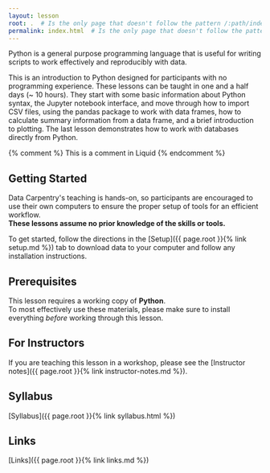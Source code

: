 ```yaml
---
layout: lesson
root: .  # Is the only page that doesn't follow the pattern /:path/index.html
permalink: index.html  # Is the only page that doesn't follow the pattern /:path/index.html
---
```

Python is a general purpose programming language that is useful for writing scripts to work effectively and reproducibly with data.

This is an introduction to Python designed for participants with no programming experience. These lessons can be taught in one and a half days (~ 10 hours). They start with some basic information about Python syntax, the Jupyter notebook interface, and move through how to import CSV files, using the pandas package to work with data frames, how to calculate summary information from a data frame, and a brief introduction to plotting. The last lesson demonstrates how to work with databases directly from Python.

<!-- this is an html comment -->

{% comment %} This is a comment in Liquid {% endcomment %}

## Getting Started
Data Carpentry's teaching is hands-on, so participants are encouraged to use
their own computers to ensure the proper setup of tools for an efficient
workflow. <br>**These lessons assume no prior knowledge of the skills or tools.**

To get started, follow the directions in the [Setup]({{ page.root }}{% link setup.md %}) tab to
download data to your computer and follow any installation instructions.

## Prerequisites
This lesson requires a working copy of **Python**.
<br>To most effectively use these materials, please make sure to install
everything *before* working through this lesson.

## For Instructors
If you are teaching this lesson in a workshop, please see the
[Instructor notes]({{ page.root }}{% link instructor-notes.md %}).

## Syllabus
[Syllabus]({{ page.root }}{% link syllabus.html %})

## Links
[Links]({{ page.root }}{% link links.md %})